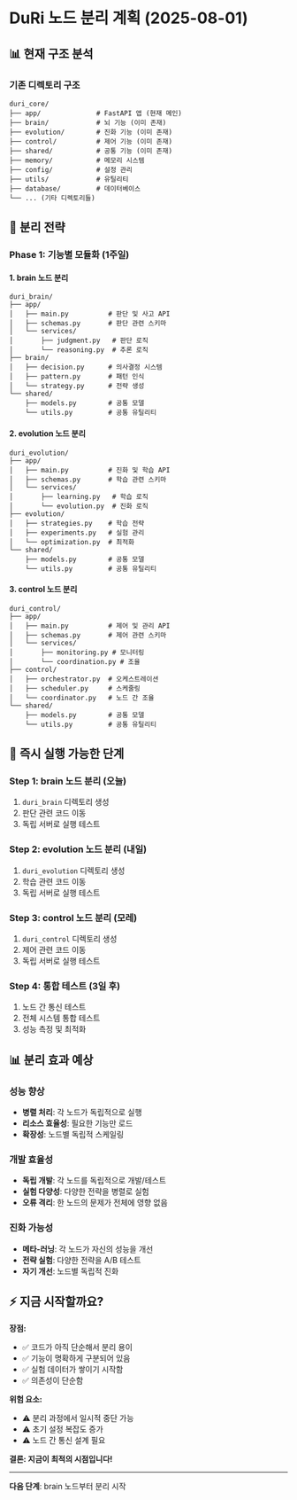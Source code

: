 # DuRi 노드 분리 계획 (2025-08-01)

## 📊 **현재 구조 분석**

### **기존 디렉토리 구조**
```
duri_core/
├── app/              # FastAPI 앱 (현재 메인)
├── brain/            # 뇌 기능 (이미 존재)
├── evolution/        # 진화 기능 (이미 존재)
├── control/          # 제어 기능 (이미 존재)
├── shared/           # 공통 기능 (이미 존재)
├── memory/           # 메모리 시스템
├── config/           # 설정 관리
├── utils/            # 유틸리티
├── database/         # 데이터베이스
└── ... (기타 디렉토리들)
```

## 🎯 **분리 전략**

### **Phase 1: 기능별 모듈화 (1주일)**

#### **1. brain 노드 분리**
```
duri_brain/
├── app/
│   ├── main.py          # 판단 및 사고 API
│   ├── schemas.py       # 판단 관련 스키마
│   └── services/
│       ├── judgment.py   # 판단 로직
│       └── reasoning.py  # 추론 로직
├── brain/
│   ├── decision.py      # 의사결정 시스템
│   ├── pattern.py       # 패턴 인식
│   └── strategy.py      # 전략 생성
└── shared/
    ├── models.py        # 공통 모델
    └── utils.py         # 공통 유틸리티
```

#### **2. evolution 노드 분리**
```
duri_evolution/
├── app/
│   ├── main.py          # 진화 및 학습 API
│   ├── schemas.py       # 학습 관련 스키마
│   └── services/
│       ├── learning.py   # 학습 로직
│       └── evolution.py  # 진화 로직
├── evolution/
│   ├── strategies.py    # 학습 전략
│   ├── experiments.py   # 실험 관리
│   └── optimization.py  # 최적화
└── shared/
    ├── models.py        # 공통 모델
    └── utils.py         # 공통 유틸리티
```

#### **3. control 노드 분리**
```
duri_control/
├── app/
│   ├── main.py          # 제어 및 관리 API
│   ├── schemas.py       # 제어 관련 스키마
│   └── services/
│       ├── monitoring.py # 모니터링
│       └── coordination.py # 조율
├── control/
│   ├── orchestrator.py  # 오케스트레이션
│   ├── scheduler.py     # 스케줄링
│   └── coordinator.py   # 노드 간 조율
└── shared/
    ├── models.py        # 공통 모델
    └── utils.py         # 공통 유틸리티
```

## 🚀 **즉시 실행 가능한 단계**

### **Step 1: brain 노드 분리 (오늘)**
1. `duri_brain` 디렉토리 생성
2. 판단 관련 코드 이동
3. 독립 서버로 실행 테스트

### **Step 2: evolution 노드 분리 (내일)**
1. `duri_evolution` 디렉토리 생성
2. 학습 관련 코드 이동
3. 독립 서버로 실행 테스트

### **Step 3: control 노드 분리 (모레)**
1. `duri_control` 디렉토리 생성
2. 제어 관련 코드 이동
3. 독립 서버로 실행 테스트

### **Step 4: 통합 테스트 (3일 후)**
1. 노드 간 통신 테스트
2. 전체 시스템 통합 테스트
3. 성능 측정 및 최적화

## 📊 **분리 효과 예상**

### **성능 향상**
- **병렬 처리**: 각 노드가 독립적으로 실행
- **리소스 효율성**: 필요한 기능만 로드
- **확장성**: 노드별 독립적 스케일링

### **개발 효율성**
- **독립 개발**: 각 노드를 독립적으로 개발/테스트
- **실험 다양성**: 다양한 전략을 병렬로 실험
- **오류 격리**: 한 노드의 문제가 전체에 영향 없음

### **진화 가능성**
- **메타-러닝**: 각 노드가 자신의 성능을 개선
- **전략 실험**: 다양한 전략을 A/B 테스트
- **자기 개선**: 노드별 독립적 진화

## ⚡ **지금 시작할까요?**

**장점:**
- ✅ 코드가 아직 단순해서 분리 용이
- ✅ 기능이 명확하게 구분되어 있음
- ✅ 실험 데이터가 쌓이기 시작함
- ✅ 의존성이 단순함

**위험 요소:**
- ⚠️ 분리 과정에서 일시적 중단 가능
- ⚠️ 초기 설정 복잡도 증가
- ⚠️ 노드 간 통신 설계 필요

**결론: 지금이 최적의 시점입니다!**

---

**다음 단계**: brain 노드부터 분리 시작
